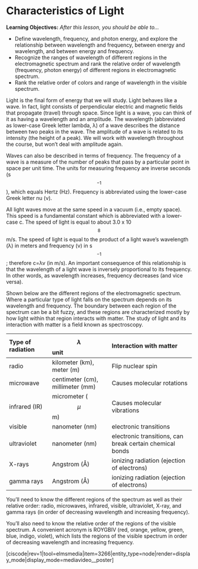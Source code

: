 <div style="float:right;margin:auto"><ebook-button title="Atomic Structure" link="https://genchem.science.psu.edu/01-6-light-energy"></ebook-button></div>

# Characteristics of Light

**Learning Objectives:** _After this lesson, you should be able to…_

* Define wavelength, frequency, and photon energy, and explore the relationship between wavelength and frequency, between energy and wavelength, and between energy and frequency.
* Recognize the ranges of wavelength of different regions in the electromagnetic spectrum and rank the relative order of wavelength (frequency, photon energy) of different regions in electromagnetic spectrum.
* Rank the relative order of colors and range of wavelength in the visible spectrum.


Light is the final form of energy that we will study.  Light behaves like a wave. In fact, light consists of perpendicular electric and magnetic fields that propagate (travel) through space. Since light is a wave, you can think of it as having a wavelength and an amplitude. The wavelength (abbreviated as lower-case Greek letter lambda, λ) of a wave describes the distance between two peaks in the wave. The amplitude of a wave is related to its intensity (the height of a peak). We will work with wavelength throughout the course, but won’t deal with amplitude again. 

Waves can also be described in terms of frequency. The frequency of a wave is a measure of the number of peaks that pass by a particular point in space per unit time. The units for measuring frequency are inverse seconds (s$$^{-1}$$), which equals Hertz (Hz). Frequency is abbreviated using the lower-case Greek letter nu (ν).

All light waves move at the same speed in a vacuum (i.e., empty space). This speed is a fundamental constant which is abbreviated with a lower-case c. The speed of light is equal to about 3.0 x 10$$^8$$ m/s. The speed of light is equal to the product of a light wave’s wavelength (λ) in meters and frequency (ν) in s$$^{-1}$$; therefore c=λν (in m/s). An important consequence of this relationship is that the wavelength of a light wave is inversely proportional to its frequency. In other words, as wavelength increases, frequency decreases (and vice versa). 

Shown below are the different regions of the electromagnetic spectrum. Where a particular type of light falls on the spectrum depends on its wavelength and frequency. The boundary between each region of the spectrum can be a bit fuzzy, and these regions are characterized mostly by how light within that region interacts with matter. The study of light and its interaction with matter is  a field known as spectroscopy.

| Type of radiation | $$\lambda$$ unit | Interaction with matter |
| :--- | :--- | :--- |
| radio | kilometer \(km), meter (m) | Flip nuclear spin |
| microwave | centimeter (cm), millimeter (mm) | Causes molecular rotations |
| infrared (IR) | micrometer \($$\mu$$m) | Causes molecular vibrations |
| visible | nanometer (nm) | electronic transitions |
| ultraviolet | nanometer (nm) | electronic transitions, can break certain chemical bonds |
| X-rays | Angstrom (Å) | ionizing radiation \(ejection of electrons\) |
| gamma rays | Angstrom (Å) | ionizing radiation \(ejection of electrons\) |





You’ll need to know the different regions of the spectrum as well as their relative order: radio, microwaves, infrared, visible, ultraviolet, X-ray, and gamma rays (in order of decreasing wavelength and increasing frequency). 

You’ll also need to know the relative order of the regions of the visible spectrum. A convenient acronym is ROYGBIV (red, orange, yellow, green, blue, indigo, violet), which lists the regions of the visible spectrum in order of decreasing wavelength and increasing frequency.


[ciscode|rev=1|tool=elmsmedia|item=3266|entity_type=node|render=display_mode|display_mode=mediavideo__poster]